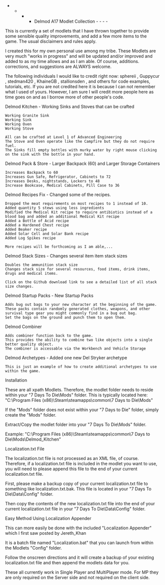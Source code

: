 - - - - Delmod A17 Modlet Collection - - - - 

This is currently a set of modlets that I have thrown together to provide some sensible quality improvements, and add a few more items to the game. The usual disclaimers and rules apply. 

I created this for my own personal use among my tribe. These Modlets are very much "works in progress" and will be updated and/or improved and added to as my time allows and as I am able. Of course, additions. corrections, and suggestions are ALWAYS welcome. 

The following individuals I would like to credit right now: sphereii , Guppycur , stedman420 , KhaineGB , stallionsden , and others for code examples, tutorials, etc. If you are not credited here it is because I can not remember what I used of yours. However, I am sure I will credit more people here as time goes on and as I borrow more of other people's code.  

Delmod Kitchen - Working Sinks and Stoves that can be crafted

	Working Granite Sink
	Working Sink
	Working Oven
	Working Stove

	All can be crafted at Level 1 of Advanced Engineering
	The Stove and Oven operate like the Campfire but they do not require fuel.
	The Sinks fill empty bottles with murky water by right mouse clicking on the sink with the bottle in your hand.

Delmod Pack & Store - Larger Backpack (60) and Larger Storage Containers

	Increases Backpack to 60
	Increases Gun Safe, Refrigerator, Cabinets to 72
	Increases Desks, nightstands, Lockers to 48
	Increase Bookcase, Medical Cabinets, Pill Case to 36


Delmod Recipes Fix - Changed some of the recipes.

	Dropped the meat requirements on most recipes to 1 instead of 10.
	Added quantity 5 stews using less ingredients
	Modified the Medical Kit recipe to require antibiotics instead of a blood bag and added an additional Medical Kit recipe
	Added a Bottle of Acid recipe
	Added a Hardened Chest recipe
	Added Beaker recipe
	Added Solar Cell and Solar Bank recipe
	Added Log Spikes recipe

	More recipes will be forthcoming as I am able,...

Delmod Stack Sizes - Changes several item item stack sizes

	Doubles the ammunition stack size
	Changes stack size for several resources, food items, drink items, drugs and medical items.

	Click on the Github download link to see a detailed list of all stack size changes.

Delmod Startup Packs - New Startup Packs

	Adds bug out bags to your new character at the beginning of the game. These packs contain randomly generated clothes, weapons, and other survival type gear you might commonly find in a bug out bag.
	Set the bags on the ground and punch them to open them.
	
Delmod Combiner

	Adds combiner function back to the game.  
	This provides the ability to combine two like objects into a single better quality object.  
	The combiner is accessable via the Workbench and Vehicle Storage

Delmod Archetypes - Added one new Del Stryker archetype

	This is just an example of how to create additional archetypes to use within the game.


Installation

These are all xpath Modlets. Therefore, the modlet folder needs to reside within your "7 Days To Die\Mods" folder. 
This is typically located here: "C:\Program Files (x86)\Steam\steamapps\common\7 Days to Die\Mods"

If the "Mods" folder does not exist within your "7 Days to Die" folder, simply create the "Mods" folder. 

Extract/Copy the modlet folder into your "7 Days To Die\Mods" folder. 

Example: "C:\Program Files (x86)\Steam\steamapps\common\7 Days to Die\Mods\Delmod_Kitchen"


Localization.txt File

The localization.txt file is not processed as an XML file, of course. Therefore, if a localization.txt file is included in the modlet you want to use, you will need to please append this file to the end of your current localization.txt file. 

First, please make a backup copy of your current localization.txt file to something like localization.txt.bak. This file is located in your "7 Days To Die\Data\Config" folder. 

Then copy the contents of the new localization.txt file into the end of your current localization.txt file in your "7 Days To Die\Data\Config" folder.

Easy Method Using Localization Appender

This can more easily be done with the included "Localization Appender" which I first saw posted by Jereth_Khan 

It is a batch file named "Localization.bat" that you can launch from within the Modlets "Config" folder. 

Follow the onscreen directions and it will create a backup of your existing localization.txt file and then append the modlets data for you.

These all currently work in Single Player and MultiPlayer mode. 
For MP they are only required on the Server side and not required on the client side.
